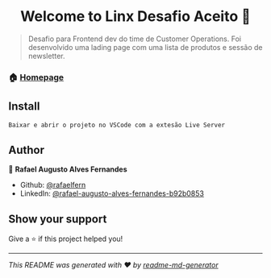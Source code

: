 <h1 align="center">Welcome to Linx Desafio Aceito 👋</h1>
<p>
</p>

> Desafio para Frontend dev do time de Customer Operations. Foi desenvolvido uma lading page com uma lista de produtos e sessão de newsletter.

### 🏠 [Homepage](https://linx-teste.web.app/)

## Install

```sh
Baixar e abrir o projeto no VSCode com a extesão Live Server
```

## Author

👤 **Rafael Augusto Alves Fernandes**

* Github: [@rafaelfern](https://github.com/rafaelfern)
* LinkedIn: [@rafael-augusto-alves-fernandes-b92b0853](https://linkedin.com/in/rafael-augusto-alves-fernandes-b92b0853)

## Show your support

Give a ⭐️ if this project helped you!

***
_This README was generated with ❤️ by [readme-md-generator](https://github.com/kefranabg/readme-md-generator)_